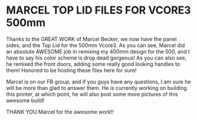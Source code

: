 # MARCEL TOP LID FILES FOR VCORE3 500mm

Thanks to the GREAT WORK of Marcel Becker, we now have the panel sides, and the Top Lid for the 500mm Vcore3.  As you can see, Marcel did an absolute AWESOME job in remixing my 400mm design for the 500, and I have to say his color scheme is drop dead gorgeous!  As you can also see, he remixed the front doors, adding some really good looking handles to them!  Honored to be hosting these files here for sure!

Marcel is on our FB group, and if you guys have any questions, I am sure he will be more than glad to answer them.  He is currently working on building this printer, at which point, he will also post some more pictures of this awesome build!

THANK YOU Marcel for the awesome work!!

